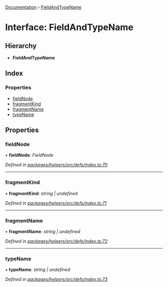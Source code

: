 [Documentation](../README.md) › [FieldAndTypeName](fieldandtypename.md)

# Interface: FieldAndTypeName

## Hierarchy

* **FieldAndTypeName**

## Index

### Properties

* [fieldNode](fieldandtypename.md#fieldnode)
* [fragmentKind](fieldandtypename.md#fragmentkind)
* [fragmentName](fieldandtypename.md#fragmentname)
* [typeName](fieldandtypename.md#typename)

## Properties

###  fieldNode

• **fieldNode**: *FieldNode*

*Defined in [packages/helpers/src/defs/index.ts:70](https://github.com/badbatch/graphql-box/blob/f1482f8/packages/helpers/src/defs/index.ts#L70)*

___

###  fragmentKind

• **fragmentKind**: *string | undefined*

*Defined in [packages/helpers/src/defs/index.ts:71](https://github.com/badbatch/graphql-box/blob/f1482f8/packages/helpers/src/defs/index.ts#L71)*

___

###  fragmentName

• **fragmentName**: *string | undefined*

*Defined in [packages/helpers/src/defs/index.ts:72](https://github.com/badbatch/graphql-box/blob/f1482f8/packages/helpers/src/defs/index.ts#L72)*

___

###  typeName

• **typeName**: *string | undefined*

*Defined in [packages/helpers/src/defs/index.ts:73](https://github.com/badbatch/graphql-box/blob/f1482f8/packages/helpers/src/defs/index.ts#L73)*
